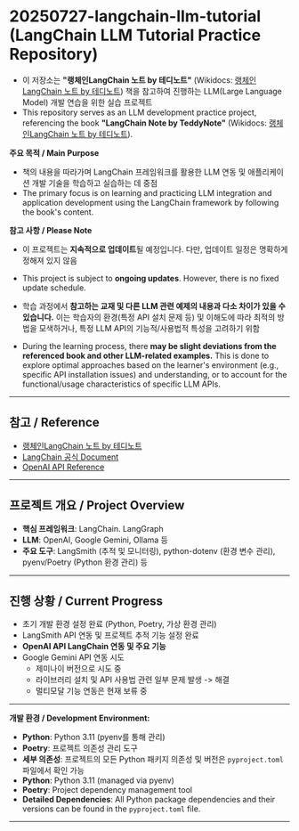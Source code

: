 # 20250727-langchain-llm-tutorial (LangChain LLM Tutorial Practice Repository)

- 이 저장소는 **"랭체인LangChain 노트 by 테디노트"** (Wikidocs: [랭체인LangChain 노트 by 테디노트](https://wikidocs.net/book/14314)) 책을 참고하여 진행하는 LLM(Large Language Model) 개발 연습을 위한 실습 프로젝트
- This repository serves as an LLM development practice project, referencing the book **"LangChain Note by TeddyNote"** (Wikidocs: [랭체인LangChain 노트 by 테디노트](https://wikidocs.net/book/14314)).

**주요 목적 / Main Purpose**
- 책의 내용을 따라가며 LangChain 프레임워크를 활용한 LLM 연동 및 애플리케이션 개발 기술을 학습하고 실습하는 데 중점
- The primary focus is on learning and practicing LLM integration and application development using the LangChain framework by following the book's content.

**참고 사항 / Please Note**
* 이 프로젝트는 **지속적으로 업데이트**될 예정입니다. 다만, 업데이트 일정은 명확하게 정해져 있지 않음
* This project is subject to **ongoing updates**. However, there is no fixed update schedule.

* 학습 과정에서 **참고하는 교재 및 다른 LLM 관련 예제의 내용과 다소 차이가 있을 수 있습니다.** 이는 학습자의 환경(특정 API 설치 문제 등) 및 이해도에 따라 최적의 방법을 모색하거나, 특정 LLM API의 기능적/사용법적 특성을 고려하기 위함
* During the learning process, there **may be slight deviations from the referenced book and other LLM-related examples.** This is done to explore optimal approaches based on the learner's environment (e.g., specific API installation issues) and understanding, or to account for the functional/usage characteristics of specific LLM APIs.

---
## 참고 / Reference
* [랭체인LangChain 노트 by 테디노트](https://wikidocs.net/book/14314)
* [LangChain 공식 Document](https://www.langchain.com/docs/)
* [OpenAI API Reference](https://platform.openai.com/docs/introduction)

---
## 프로젝트 개요 / Project Overview
* **핵심 프레임워크**: LangChain. LangGraph
* **LLM**: OpenAI, Google Gemini, Ollama 등
* **주요 도구**: LangSmith (추적 및 모니터링), python-dotenv (환경 변수 관리), pyenv/Poetry (Python 환경 관리) 등

---
## 진행 상황 / Current Progress
-   초기 개발 환경 설정 완료 (Python, Poetry, 가상 환경 관리)
-   LangSmith API 연동 및 프로젝트 추적 기능 설정 완료
-   **OpenAI API LangChain 연동 및 주요 기능**
-   Google Gemini API 연동 시도
    - 제미나이 버전으로 시도 중
    - 라이브러리 설치 및 API 사용법 관련 일부 문제 발생 -> 해결
    - 멀티모달 기능 연동은 현재 보류 중

---
**개발 환경 / Development Environment:**
-   **Python**: Python 3.11 (pyenv를 통해 관리)
-   **Poetry**: 프로젝트 의존성 관리 도구
-   **세부 의존성**: 프로젝트의 모든 Python 패키지 의존성 및 버전은 `pyproject.toml` 파일에서 확인 가능
-   **Python**: Python 3.11 (managed via pyenv)
-   **Poetry**: Project dependency management tool
-   **Detailed Dependencies**: All Python package dependencies and their versions can be found in the `pyproject.toml` file.

---